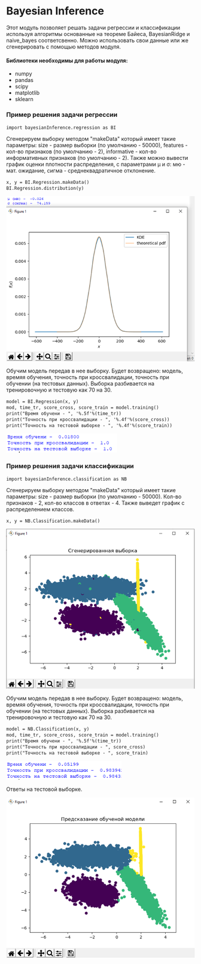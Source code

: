 # Bayesian Inference

Этот модуль позволяет решать задачи регрессии и классификации используя алгоритмы основанные на теореме Байеса, BayesianRidge и naive_bayes соответсвенно. Можно использовать свои данные или же сгенерировать с помощью методов модуля.

#### Библиотеки необходимы для работы модуля:

* numpy
* pandas
* scipy
* matplotlib
* sklearn

### Пример решения задачи регрессии

    import bayesianInference.regression as BI

Сгенерируем выборку методом "makeData" который имеет такие параметры: size - размер выборки (по умолчанию - 50000), features - кол-во признаков (по умолчанию - 2), informative - кол-во информативных признаков (по умолчанию - 2). Также можно вывести график оценки плотности распределения, с параметрами μ и σ: мю - мат. ожидание, сигма - среднеквадратичное отклонение.

    x, y = BI.Regression.makeData()
    BI.Regression.distribution(y)

![alt text](image_for_readme/reg_rasp.PNG "Распределение")

Обучим модель передав в нее выборку. Будет возвращено: модель, времяя обучения, точность при кроссвалидации, точность при обучении (на тестовых данных). Выборка разбивается на тренировочную и тестовую как 70 на 30.

    model = BI.Regression(x, y)
    mod, time_tr, score_cross, score_train = model.training()
    print("Время обучени - ", '%.5f'%(time_tr))
    print("Точность при кроссвалидации - ", '%.4f'%(score_cross))
    print("Точность на тестовой выборке - ", '%.4f'%(score_train))
    
![alt text](image_for_readme/out_reg.PNG "Обучение")

### Пример решения задачи классификации

    import bayesianInference.classification as NB
    
Сгенерируем выборку методом "makeData" который имеет такие параметры: size - размер выборки (по умолчанию - 50000). Кол-во признаков - 2, кол-во классов в ответах - 4. Также выведет график с распределением классов.
    
    x, y = NB.Classification.makeData()
    
![alt text](image_for_readme/clas_gener.PNG "Сгенерированная выборка")

Обучим модель передав в нее выборку. Будет возвращено: модель, времяя обучения, точность при кроссвалидации, точность при обучении (на тестовых данных). Выборка разбивается на тренировочную и тестовую как 70 на 30.

    model = NB.Classification(x, y)
    mod, time_tr, score_cross, score_train = model.training()
    print("Время обучени - ", '%.5f'%(time_tr))
    print("Точность при кроссвалидации - ", score_cross)
    print("Точность на тестовой выборке - ", score_train)
    
![alt text](image_for_readme/pred_score_clas.PNG "Обучение")

Ответы на тестовой выборке.

![alt text](image_for_readme/pred_clas.PNG "График на тестовой выборке")







